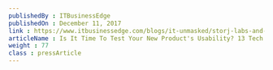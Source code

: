 ```yaml
---
publishedBy : ITBusinessEdge
publishedOn : December 11, 2017
link : https://www.itbusinessedge.com/blogs/it-unmasked/storj-labs-and-sonm-team-to-enable-fog-computing-via-blockchain.html
articleName : Is It Time To Test Your New Product's Usability? 13 Tech Experts Weigh In
weight : 77 
class : pressArticle
---
```

